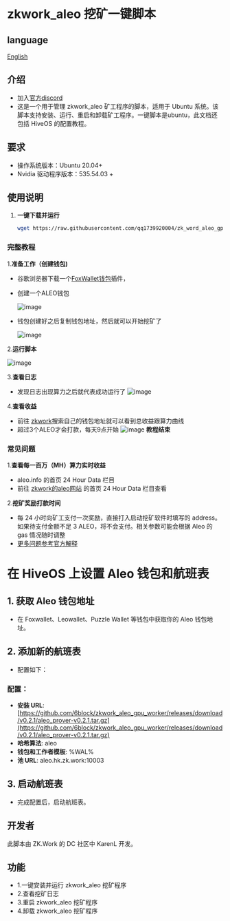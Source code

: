 # zkwork_aleo 挖矿一键脚本
## language
[English](./README_en.md)
## 介绍
- 加入[官方discord](https://discord.gg/cxURcWzz)
- 这是一个用于管理 zkwork_aleo 矿工程序的脚本，适用于 Ubuntu 系统。该脚本支持安装、运行、重启和卸载矿工程序。一键脚本是ubuntu，此文档还包括 HiveOS 的配置教程。
## 要求
- 操作系统版本：Ubuntu 20.04+
- Nvidia 驱动程序版本：535.54.03 +
## 使用说明
1. **一键下载并运行**

    ```bash
    wget https://raw.githubusercontent.com/qq1739920004/zk_word_aleo_gpu_script/master/zk_word_aleo_gpu_script.sh -O zkwork_aleo.sh  && chmod +x zkwork_aleo.sh && ./zkwork_aleo.sh
    ```
### 完整教程
1.**准备工作（创建钱包)**
- 谷歌浏览器下载一个[FoxWallet钱包](https://chromewebstore.google.com/search/FoxWallet%20%7C%20Aleo%20Wallet?hl=zh-CN&utm_source=ext_sidebar)插件，
- 创建一个ALEO钱包

  ![image](https://github.com/user-attachments/assets/0026acb6-7696-410f-bfe6-3a6a5f9447b7)

- 钱包创建好之后复制钱包地址，然后就可以开始挖矿了
  
  
    ![image](https://github.com/user-attachments/assets/da2bfe4c-7979-48da-a683-26481af286b7)

  

2.**运行脚本**

![image](https://github.com/user-attachments/assets/721cc90e-2159-4412-abd1-6cf7588d6b6e)




3.**查看日志**
- 发现日志出现算力之后就代表成功运行了
![image](https://github.com/user-attachments/assets/3d7d9ea2-a0ce-4897-8f53-e479927cf5b4)



4.**查看收益**
- 前往 [zkwork](https://zk.work/)搜索自己的钱包地址就可以看到总收益跟算力曲线 
- 超过3个ALEO才会打款，每天9点开始
![image](https://github.com/user-attachments/assets/b824b301-2229-4875-b1b1-66049533aa8f)
**教程结束**

### 常见问题
1.**查看每一百万（MH）算力实时收益**
- aleo.info 的首页 24 Hour Data 栏目
- 前往 [zkwork的aleo网站](https://aleo.info/) 的首页 24 Hour Data 栏目查看

2.**挖矿奖励打款时间**
- 每 24 小时向矿工支付一次奖励，直接打入启动挖矿软件时填写的 address。如果待支付金额不足 3 ALEO，将不会支付。相关参数可能会根据 Aleo 的 gas 情况随时调整
- [更多问题参考官方解释](https://github.com/6block/zkwork_aleo_gpu_worker/blob/master/FAQ_zh.md)

# 在 HiveOS 上设置 Aleo 钱包和航班表

## 1. 获取 Aleo 钱包地址
- 在 Foxwallet、Leowallet、Puzzle Wallet 等钱包中获取你的 Aleo 钱包地址。

## 2. 添加新的航班表
- 配置如下：
### 配置：

- **安装 URL**: [https://github.com/6block/zkwork_aleo_gpu_worker/releases/download/v0.2.1/aleo_prover-v0.2.1.tar.gz](https://github.com/6block/zkwork_aleo_gpu_worker/releases/download/v0.2.1/aleo_prover-v0.2.1.tar.gz)
- **哈希算法**: aleo
- **钱包和工作者模板**: %WAL%
- **池 URL**: aleo.hk.zk.work:10003

## 3. 启动航班表
- 完成配置后，启动航班表。

## 开发者

此脚本由 ZK.Work 的 DC 社区中 KarenL 开发。

## 功能

- 1.一键安装并运行 zkwork_aleo 挖矿程序
- 2.查看挖矿日志
- 3.重启 zkwork_aleo 挖矿程序
- 4.卸载 zkwork_aleo 挖矿程序


